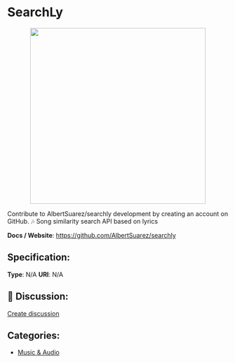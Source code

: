 # SearchLy
<p align="center">
    <img width="400" src="https://raw.githubusercontent.com/apis-list/apis-list/apis/searchly/logo_256x256.png" />
</p>

Contribute to AlbertSuarez/searchly development by creating an account on GitHub. 🎶 Song similarity search API based on lyrics

**Docs / Website**: https://github.com/AlbertSuarez/searchly

## Specification:
**Type**:  N/A 
**URI**:  N/A 

## 💬 Discussion:
[Create discussion](link)

## Categories:
- [Music & Audio](https://github.com/apis-list/apis-list#music-and-audio)





